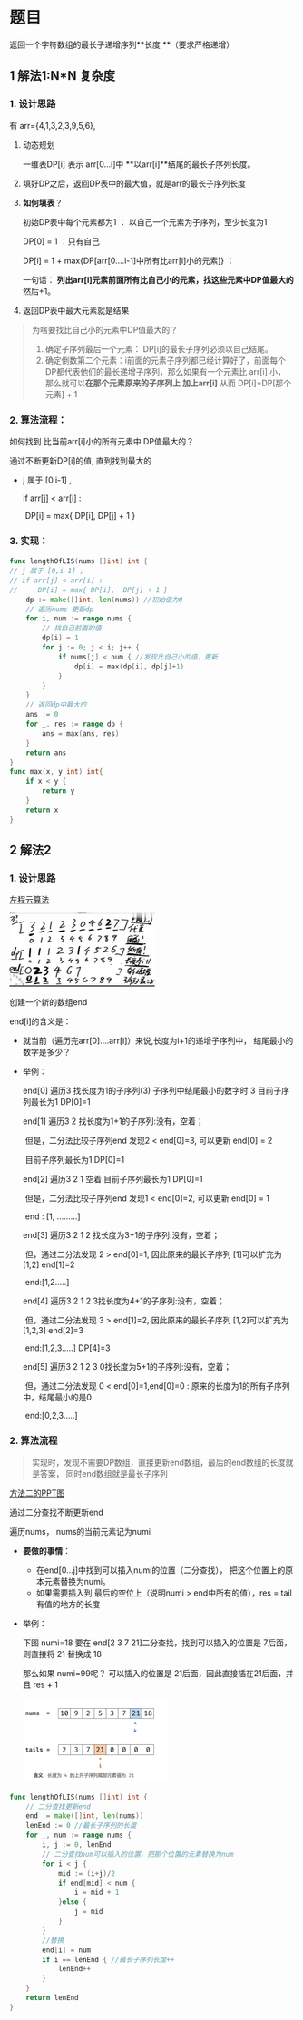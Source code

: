 

# 题目

返回一个字符数组的最长子递增序列**长度 **（要求严格递增）



## 1 解法1:N*N 复杂度

### 1. 设计思路

有 arr={4,1,3,2,3,9,5,6}, 

1. 动态规划

    一维表DP[i] 表示 arr[0...i]中 **以arr[i]**结尾的最长子序列长度。 

    

2. 填好DP之后，返回DP表中的最大值，就是arr的最长子序列长度

    

3. **如何填表**？

    初始DP表中每个元素都为1 ： 以自己一个元素为子序列，至少长度为1

    DP[0] = 1 ：只有自己

    DP[i] = 1 + max{DP[arr[0....i-1]中所有比arr[i]小的元素]} ：

    一句话： **列出arr[i]元素前面所有比自己小的元素，找这些元素中DP值最大的** 然后+1。

4. 返回DP表中最大元素就是结果

> 为啥要找比自己小的元素中DP值最大的？
>
> 1. 确定子序列最后一个元素： DP[i]的最长子序列必须以自己结尾。
> 2. 确定倒数第二个元素：i前面的元素子序列都已经计算好了，前面每个DP都代表他们的最长递增子序列，那么如果有一个元素比 arr[i] 小， 那么就可以**在那个元素原来的子序列上 加上arr[i]** 从而 DP[i]=DP[那个元素] + 1



### 2. 算法流程：

如何找到 比当前arr[i]小的所有元素中 DP值最大的？ 

  通过不断更新DP[i]的值, 直到找到最大的

- j 属于 [0,i-1] , 

    if arr[j] < arr[i] :  

    ​	DP[i] = max{ DP[i],  DP[j] + 1 }

### 3. 实现：

```go
func lengthOfLIS(nums []int) int {
// j 属于 [0,i-1] , 
// if arr[j] < arr[i] :  
// ​	DP[i] = max{ DP[i],  DP[j] + 1 }
    dp := make([]int, len(nums)) //初始值为0
    // 遍历nums 更新dp
    for i, num := range nums {
        // 找自己前面的值
        dp[i] = 1
        for j := 0; j < i; j++ {
            if nums[j] < num { //发现比自己小的值，更新
                dp[i] = max(dp[i], dp[j]+1)
            }
        }
    }
    // 返回dp中最大的
    ans := 0
    for _, res := range dp {
        ans = max(ans, res)
    }
    return ans
}
func max(x, y int) int{
    if x < y {
        return y
    }
    return x
}
```





## 2 解法2

### 1. 设计思路

[左程云算法](https://www.bilibili.com/video/BV1rT411u7b9?p=85&vd_source=47272764e1eb400edc65776bfe6a48af)

<img src="pic/3%E6%9C%80%E9%95%BF%E9%80%92%E5%A2%9E%E5%AD%90%E5%BA%8F%E5%88%97.assets/image-20220820215730897.png" alt="image-20220820215730897" style="zoom: 25%;" />

创建一个新的数组end



end[i]的含义是：

- 就当前（遍历完arr[0]....arr[i]）来说,长度为i+1的递增子序列中， 结尾最小的数字是多少？

- 举例： 

    end[0] 遍历3 找长度为1的子序列(3) 子序列中结尾最小的数字时 3 目前子序列最长为1 DP[0]=1

    end[1] 遍历3 2  找长度为1+1的子序列:没有，空着； 

    ​		但是，二分法比较子序列end 发现2 < end[0]=3, 可以更新 end[0] = 2

    ​		目前子序列最长为1 DP[0]=1

    end[2] 遍历3 2 1 空着 目前子序列最长为1 DP[0]=1

    ​		但是，二分法比较子序列end 发现1 < end[0]=2, 可以更新 end[0] = 1 

    ​		end : [1, .........]

    end[3] 遍历3 2 1 2 找长度为3+1的子序列:没有，空着；

    ​		但，通过二分法发现 2 > end[0]=1, 因此原来的最长子序列 [1]可以扩充为[1,2] end[1]=2

    ​		end:[1,2.....]

    end[4] 遍历3 2 1 2 3找长度为4+1的子序列:没有，空着；

    ​		但，通过二分法发现 3 > end[1]=2, 因此原来的最长子序列 [1,2]可以扩充为[1,2,3] end[2]=3

    ​		end:[1,2,3.....] DP[4]=3

    end[5] 遍历3 2 1 2 3 0找长度为5+1的子序列:没有，空着；

    ​		但，通过二分法发现 0 < end[0]=1,end[0]=0 : 原来的长度为1的所有子序列中，结尾最小的是0

    ​		end:[0,2,3.....]

### 2. 算法流程

> 实现时，发现不需要DP数组，直接更新end数组，最后的end数组的长度就是答案， 同时end数组就是最长子序列

[方法二的PPT图](https://leetcode.cn/problems/longest-increasing-subsequence/solution/zui-chang-shang-sheng-zi-xu-lie-dong-tai-gui-hua-2/)

通过二分查找不断更新end

遍历nums， nums的当前元素记为numi

- **要做的事情**：
    - 在end[0...j]中找到可以插入numi的位置（二分查找）， 把这个位置上的原本元素替换为numi。 
    - 如果需要插入到 最后的空位上（说明numi > end中所有的值），res = tail有值的地方的长度

- 举例：

    下图 numi=18 要在 end[2 3 7 21]二分查找，找到可以插入的位置是 7后面， 则直接将 21 替换成 18

    那么如果 numi=99呢？ 可以插入的位置是 21后面，因此直接插在21后面，并且 res + 1

    <img src="pic/3%E6%9C%80%E9%95%BF%E9%80%92%E5%A2%9E%E5%AD%90%E5%BA%8F%E5%88%97.assets/image-20220820225102215.png" alt="image-20220820225102215" style="zoom:25%;" />

    

```go
func lengthOfLIS(nums []int) int {
    // 二分查找更新end
    end := make([]int, len(nums))
    lenEnd := 0 //最长子序列的长度
    for _, num := range nums {
        i, j := 0, lenEnd
        // 二分查找num可以插入的位置，把那个位置的元素替换为num
        for i < j {
            mid := (i+j)/2
            if end[mid] < num {
                i = mid + 1
            }else {
                j = mid
            }
        }
        //替换
        end[i] = num 
        if i == lenEnd { //最长子序列长度++
            lenEnd++
        }
    }
    return lenEnd
}
```

